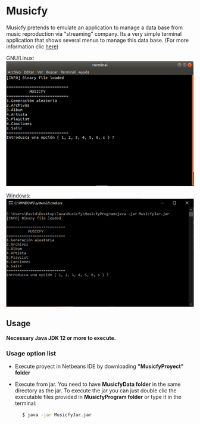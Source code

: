 # Musicfy
 Musicfy pretends to emulate an application to manage a data base from music reproduction via "streaming" company.
 Its a very simple terminal application that shows several menus to manage this data base.
 (For more information clic [here](Practica_Final_19_20.pdf))
 
GNU/Linux:
![Musicfy on Linux](README_images/linux.png)

Windows:
![Musicfy on Windows](README_images/windows.png)


## Usage
**Necessary Java JDK 12 or more to execute.**

### Usage option list
- Execute proyect in Netbeans IDE by downloading **"MusicfyProyect" folder**

- Execute from jar. You need to have **MusicfyData folder** in the same directory as the jar. To execute the jar you can just double clic the   executable files provided in **MusicfyProgram folder** or type it in the terminal:
```sh
      $ java -jar MusicfyJar.jar
```